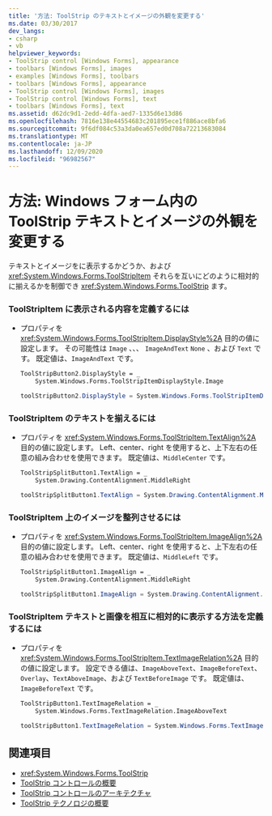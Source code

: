 ```yaml
---
title: '方法: ToolStrip のテキストとイメージの外観を変更する'
ms.date: 03/30/2017
dev_langs:
- csharp
- vb
helpviewer_keywords:
- ToolStrip control [Windows Forms], appearance
- toolbars [Windows Forms], images
- examples [Windows Forms], toolbars
- toolbars [Windows Forms], appearance
- ToolStrip control [Windows Forms], images
- ToolStrip control [Windows Forms], text
- toolbars [Windows Forms], text
ms.assetid: d62dc9d1-2edd-4dfa-aed7-1335d6e13d86
ms.openlocfilehash: 7816e138e44554683c201895ece1f886ace8bfa6
ms.sourcegitcommit: 9f6df084c53a3da0ea657ed0d708a72213683084
ms.translationtype: MT
ms.contentlocale: ja-JP
ms.lasthandoff: 12/09/2020
ms.locfileid: "96982567"
---
```

# <a name="how-to-change-the-appearance-of-toolstrip-text-and-images-in-windows-forms"></a>方法: Windows フォーム内の ToolStrip テキストとイメージの外観を変更する
テキストとイメージをに表示するかどうか、および <xref:System.Windows.Forms.ToolStripItem> それらを互いにどのように相対的に揃えるかを制御でき <xref:System.Windows.Forms.ToolStrip> ます。  
  
### <a name="to-define-what-is-displayed-on-a-toolstripitem"></a>ToolStripItem に表示される内容を定義するには  
  
- プロパティを <xref:System.Windows.Forms.ToolStripItem.DisplayStyle%2A> 目的の値に設定します。 その可能性は `Image` 、、、 `ImageAndText` `None` 、および `Text` です。 既定値は、`ImageAndText` です。  
  
    ```vb  
    ToolStripButton2.DisplayStyle = _  
        System.Windows.Forms.ToolStripItemDisplayStyle.Image  
    ```  
  
    ```csharp  
    toolStripButton2.DisplayStyle = System.Windows.Forms.ToolStripItemDisplayStyle.Image;  
    ```  
  
### <a name="to-align-text-on-a-toolstripitem"></a>ToolStripItem のテキストを揃えるには  
  
- プロパティを <xref:System.Windows.Forms.ToolStripItem.TextAlign%2A> 目的の値に設定します。 Left、center、right を使用すると、上下左右の任意の組み合わせを使用できます。 既定値は、`MiddleCenter` です。  
  
    ```vb  
    ToolStripSplitButton1.TextAlign = _  
        System.Drawing.ContentAlignment.MiddleRight  
    ```  
  
    ```csharp  
    toolStripSplitButton1.TextAlign = System.Drawing.ContentAlignment.MiddleRight;  
    ```  
  
### <a name="to-align-an-image-on-a-toolstripitem"></a>ToolStripItem 上のイメージを整列させるには  
  
- プロパティを <xref:System.Windows.Forms.ToolStripItem.ImageAlign%2A> 目的の値に設定します。 Left、center、right を使用すると、上下左右の任意の組み合わせを使用できます。 既定値は、`MiddleLeft` です。  
  
    ```vb  
    ToolStripSplitButton1.ImageAlign = _  
        System.Drawing.ContentAlignment.MiddleRight  
    ```  
  
    ```csharp  
    toolStripSplitButton1.ImageAlign = System.Drawing.ContentAlignment.MiddleRight;  
    ```  
  
### <a name="to-define-how-toolstripitem-text-and-images-are-displayed-relative-to-each-other"></a>ToolStripItem テキストと画像を相互に相対的に表示する方法を定義するには  
  
- プロパティを <xref:System.Windows.Forms.ToolStripItem.TextImageRelation%2A> 目的の値に設定します。 設定できる値は、`ImageAboveText`、`ImageBeforeText`、`Overlay`、`TextAboveImage`、および `TextBeforeImage` です。 既定値は、`ImageBeforeText` です。  
  
    ```vb  
    ToolStripButton1.TextImageRelation = _  
        System.Windows.Forms.TextImageRelation.ImageAboveText  
    ```  
  
    ```csharp  
    toolStripButton1.TextImageRelation = System.Windows.Forms.TextImageRelation.ImageAboveText;  
    ```  
  
## <a name="see-also"></a>関連項目

- <xref:System.Windows.Forms.ToolStrip>
- [ToolStrip コントロールの概要](toolstrip-control-overview-windows-forms.md)
- [ToolStrip コントロールのアーキテクチャ](toolstrip-control-architecture.md)
- [ToolStrip テクノロジの概要](toolstrip-technology-summary.md)
